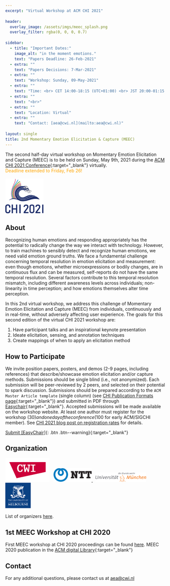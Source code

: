 ```yaml
---
excerpt: "Virtual Workshop at ACM CHI 2021"

header:
  overlay_image: /assets/imgs/meec_splash.png
  overlay_filter: rgba(0, 0, 0, 0.7)

sidebar:
  - title: "Important Dates:"
    image_alt: "in the moment emotions."
    text: "Papers Deadline: 26-Feb-2021"
  - extra: ""
    text: "Papers Decisions: 7-Mar-2021"
  - extra: ""
    text: "Workshop: Sunday, 09-May-2021"
  - extra: ""
    text: "Time: <br> CET 14:00-18:15 (UTC+01:00) <br> JST 20:00-01:15 (next day) <br> EST 08:00-12:15"
  - extra: ""
    text: "<br>"
  - extra: ""
    text: "Location: Virtual"
  - extra: ""
    text: "Contact: [aea@cwi.nl](mailto:aea@cwi.nl)"

layout: single
title: 2nd Momentary Emotion Elicitation & Capture (MEEC)
---
```

<!-- actions:
    - label: "Submit [EasyChair]"
      url: "https://easychair.org/conferences/?conf=meec2020"
       -->
The second half-day virtual workshop on Momentary Emotion Elicitation and Capture (MEEC) is to be held on Sunday, May 9th, 2021 during the [ACM CHI 2021 Conference](https://chi2021.acm.org/){:target="\_blank"} virtually.
<br> <span style="color:orange"> Deadline extended to Friday, Feb 26! </span> <br><br>
<a href="https://chi2021.acm.org/" target="\_blank"><img src="./assets/imgs/chi2021.png" width="120"></a>


## About

Recognizing human emotions and responding appropriately has the potential to radically change the way we interact with technology. However, to train machines to sensibly detect and recognize human emotions, we need valid emotion ground truths. We face a fundamental challenge concerning temporal resolution in emotion elicitation and measurement: even though emotions, whether microexpressions or bodily changes, are in continuous flux and can be measured, self-reports do not have the same temporal resolution. Several factors contribute to this temporal resolution mismatch, including different awareness levels across individuals; non-linearity in time perception; and how emotions themselves alter time perception.

In this 2nd virtual workshop, we address this challenge of Momentary Emotion Elicitation and Capture (MEEC) from individuals, continuously and in real-time, without adversely affecting user experience. The goals for this second edition of the virtual CHI 2021 workshop are:

1. Have participant talks and an inspirational keynote presentation
2. Ideate elicitation, sensing, and annotation techniques
3. Create mappings of when to apply an elicitation method


## How to Participate

We invite position papers, posters, and demos (2-9 pages, including references) that describe/showcase emotion elicitation and/or capture methods. Submissions should be single blind (i.e., not anonymized). Each submission will be peer-reviewed by 2 peers, and selected on their potential to spark discussion. Submissions should be prepared according to the `ACM Master Article template` (single column) (see [CHI Publication Formats page](https://chi2021.acm.org/for-authors/chi-publication-formats){:target="\_blank"}) and submitted in PDF through [Easychair](https://easychair.org/conferences/?conf=meec2021){:target="\_blank"}. Accepted submissions will be made available on the workshop website. At least one author must register for the workshop ($30) and one day of the conference ($100 for early ACM/SIGCHI member). See [CHI 2021 blog post on registration rates](https://chi2021.acm.org/information/4702.html) for details.


[Submit [EasyChair]](https://easychair.org/conferences/?conf=meec2021){: .btn .btn--warning}{:target="\_blank"}

## Organization

<a href="https://www.dis.cwi.nl/"><img src="./assets/imgs/logos/cwi.png" width="140"></a> &nbsp;
<a href="http://www.kecl.ntt.co.jp/english/index.html"><img src="./assets/imgs/logos/ntt.png" width="120"> </a> &nbsp;
<a href="https://www.unibw.de/home-en"><img src="./assets/imgs/logos/bum.png" width="160"></a> &nbsp;
<a href="https://www.unimelb.edu.au/"><img src="./assets/imgs/logos/melb.png" width="80"></a> &nbsp; <br>

List of organizers [here](committee).

## 1st MEEC Workshop at CHI 2020

First MEEC workshop at CHI 2020 proceedings can be found [here](accepted_papers_2020). MEEC 2020 publication in the [ACM digital Library](https://dl.acm.org/doi/abs/10.1145/3334480.3375175){:target="\_blank"}

## Contact

For any additional questions, please contact us at [aea@cwi.nl](mailto:aea@cwi.nl)

